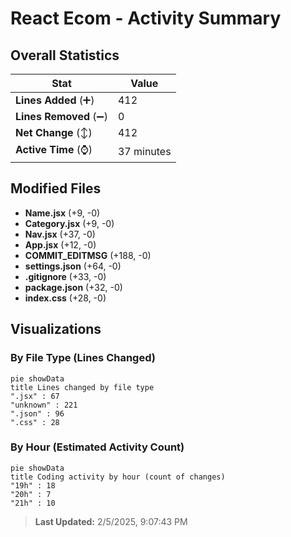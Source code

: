 # React Ecom - Activity Summary 

## Overall Statistics

| Stat                   | Value                                                             |
| ---------------------- | ----------------------------------------------------------------- |
| **Lines Added** (➕)   | 412                                          |
| **Lines Removed** (➖) | 0                                        |
| **Net Change** (↕)    | 412                |
| **Active Time** (⌚)   | 37 minutes |


## Modified Files
- **Name.jsx** (+9, -0)
- **Category.jsx** (+9, -0)
- **Nav.jsx** (+37, -0)
- **App.jsx** (+12, -0)
- **COMMIT_EDITMSG** (+188, -0)
- **settings.json** (+64, -0)
- **.gitignore** (+33, -0)
- **package.json** (+32, -0)
- **index.css** (+28, -0)

## Visualizations

### By File Type (Lines Changed)

```mermaid
pie showData
title Lines changed by file type
".jsx" : 67
"unknown" : 221
".json" : 96
".css" : 28
```

### By Hour (Estimated Activity Count)

```mermaid
pie showData
title Coding activity by hour (count of changes)
"19h" : 18
"20h" : 7
"21h" : 10
```


> **Last Updated:** 2/5/2025, 9:07:43 PM